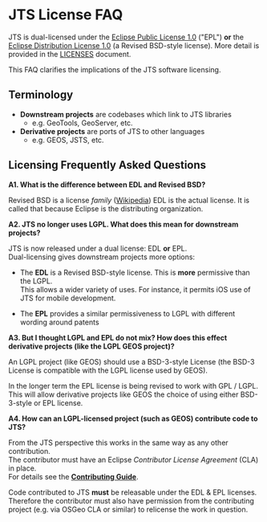 # JTS License FAQ

JTS is dual-licensed under the [Eclipse Public License 1.0](https://www.eclipse.org/legal/epl-v10.html) ("EPL") 
**or** the [Eclipse Distribution License 1.0](http://www.eclipse.org/org/documents/edl-v10.php) (a Revised BSD-style license). 
More detail is provided in the [LICENSES](LICENSES.md) document.

This FAQ clarifies the implications of the JTS software licensing.

## Terminology

* **Downstream projects** are codebases which link to JTS libraries
  * e.g. GeoTools, GeoServer, etc.
* **Derivative projects** are ports of JTS to other languages 
  * e.g. GEOS, JSTS, etc.


## Licensing Frequently Asked Questions

**A1. What is the difference between EDL and Revised BSD?**

  Revised BSD is a license *family* ([Wikipedia](https://en.wikipedia.org/wiki/BSD_licenses#3-clause_license_.28.22BSD_License_2.0.22.2C_.22Revised_BSD_License.22.2C_.22New_BSD_License.22.2C_or_.22Modified_BSD_License.22.29))
  EDL is the actual license.
  It is called that because Eclipse is the distributing organization.

**A2. JTS no longer uses LGPL.  What does this mean for downstream projects?**

JTS is now released under a dual license: EDL **or** EPL.  
Dual-licensing gives downstream projects more options:

* The **EDL** is a Revised BSD-style license.
  This is **more** permissive than the LGPL.  
  This allows a wider variety of uses.  For instance, it permits iOS use of JTS for mobile development.
  
* The **EPL** provides a similar permissiveness to LGPL with different wording around patents

**A3. But I thought LGPL and EPL do not mix? How does this effect derivative projects (like the LGPL GEOS project)?**

An LGPL project (like GEOS) should use a BSD-3-style License (the BSD-3 License is compatible with the LGPL license used by GEOS).

In the longer term the EPL license is being revised to work with GPL / LGPL.  
This will allow derivative projects like GEOS the choice of using either BSD-3-style or EPL license.

**A4. How can an LGPL-licensed project (such as GEOS) contribute code to JTS?**

From the JTS perspective this works in the same way as any other contribution.  
The contributor must have an Eclipse *Contributor License Agreement* (CLA) in place.  
For details see the [**Contributing Guide**](CONTRIBUTING.md).

Code contributed to JTS **must** be releasable under the EDL & EPL licenses.
Therefore the contributor must also have permission from the contributing project (e.g. via OSGeo CLA or similar) 
to relicense the work in question. 
